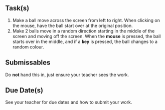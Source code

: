 Task(s)
-------
1. Make a ball move across the screen from left to right.  When clicking on the mouse, have the ball start over at the original position.
2. Make 2 balls move in a random direction starting in the middle of the screen and moving off the screen.  When the **mouse** is pressed, the ball starts over in the middle, and if a **key** is pressed, the ball changes to a random colour.

Submissables
------------
Do **not** hand this in, just ensure your teacher sees the work.

Due Date(s)
----------
See your teacher for due dates and how to submit your work.
